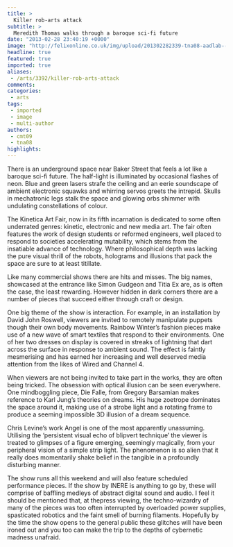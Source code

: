 ```yaml
---
title: >
  Killer rob-arts attack
subtitle: >
  Meredith Thomas walks through a baroque sci-fi future
date: "2013-02-28 23:40:19 +0000"
image: "http://felixonline.co.uk/img/upload/201302282339-tna08-aadlab---fallenstar2012_03.jpg"
headline: true
featured: true
imported: true
aliases:
 - /arts/3392/killer-rob-arts-attack
comments:
categories:
 - arts
tags:
 - imported
 - image
 - multi-author
authors:
 - cmt09
 - tna08
highlights:
---
```


There is an underground space near Baker Street that feels a lot like a baroque sci-fi future. The half-light is illuminated by occasional flashes of neon. Blue and green lasers strafe the ceiling and an eerie soundscape of ambient electronic squawks and whirring servos greets the intrepid. Skulls in mechatronic legs stalk the space and glowing orbs shimmer with undulating constellations of colour.

The Kinetica Art Fair, now in its fifth incarnation is dedicated to some often underrated genres: kinetic, electronic and new media art. The fair often features the work of design students or reformed engineers, well placed to respond to societies accelerating mutability, which stems from the insatiable advance of technology. Where philosophical depth was lacking the pure visual thrill of the robots, holograms and illusions that pack the space are sure to at least titillate.

Like many commercial shows there are hits and misses. The big names, showcased at the entrance like Simon Gudgeon and Titia Ex are, as is often the case, the least rewarding. However hidden in dark corners there are a number of pieces that succeed either through craft or design.

One big theme of the show is interaction. For example, in an installation by David John Roswell, viewers are invited to remotely manipulate puppets though their own body movements. Rainbow Winter’s fashion pieces make use of a new wave of smart textiles that respond to their environments. One of her two dresses on display is covered in streaks of lightning that dart across the surface in response to ambient sound. The effect is faintly mesmerising and has earned her increasing and well deserved media attention from the likes of Wired and Channel 4.

When viewers are not being invited to take part in the works, they are often being tricked. The obsession with optical illusion can be seen everywhere. One mindboggling piece, Die Falle, from Gregory Barsamian makes reference to Karl Jung’s theories on dreams. His huge zoetrope dominates the space around it, making use of a strobe light and a rotating frame to produce a seeming impossible 3D illusion of a dream sequence.

Chris Levine’s work Angel is one of the most apparently unassuming. Utilising the ‘persistent visual echo of blipvert technique’ the viewer is treated to glimpses of a figure emerging, seemingly magically, from your peripheral vision of a simple strip light. The phenomenon is so alien that it really does momentarily shake belief in the tangible in a profoundly disturbing manner.

The show runs all this weekend and will also feature scheduled performance pieces. If the show by INERE is anything to go by, these will comprise of baffling medleys of abstract digital sound and audio.
 I feel it should be mentioned that, at thepress viewing, the techno-wizardry of many of the pieces was too often interrupted by overloaded power supplies, spasticated robotics and the faint smell of burning filaments. Hopefully by the time the show opens to the general public these glitches will have been ironed out and you too can make the trip to the depths of cybernetic madness unafraid.
